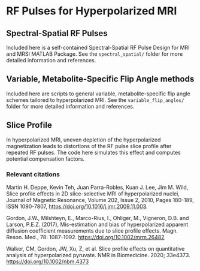 # RF Pulses for Hyperpolarized MRI

## Spectral-Spatial RF Pulses

Included here is a self-contained Spectral-Spatial RF Pulse Design for MRI and MRSI MATLAB Package.  See the `spectral_spatial/` folder for more detailed information and references.

## Variable, Metabolite-Specific Flip Angle methods

Included here are scripts to general variable, metabolite-specific flip angle schemes tailored to hyperpolarized MRI.  See the `variable_flip_angles/` folder for more detailed information and references.

## Slice Profile

In hyperpolarized MRI, uneven depletion of the hyperpolarized magnetization leads to distortions of the RF pulse slice profile after repeated RF pulses.
The code here simulates this effect and computes potential compensation factors.

### Relevant citations

Martin H. Deppe, Kevin Teh, Juan Parra-Robles, Kuan J. Lee, Jim M. Wild,
Slice profile effects in 2D slice-selective MRI of hyperpolarized nuclei,
Journal of Magnetic Resonance,
Volume 202, Issue 2,
2010,
Pages 180-189,
ISSN 1090-7807,
https://doi.org/10.1016/j.jmr.2009.11.003.

Gordon, J.W., Milshteyn, E., Marco-Rius, I., Ohliger, M., Vigneron, D.B. and Larson, P.E.Z. (2017), Mis-estimation and bias of hyperpolarized apparent diffusion coefficient measurements due to slice profile effects. Magn. Reson. Med., 78: 1087-1092. https://doi.org/10.1002/mrm.26482

Walker, CM, Gordon, JW, Xu, Z, et al. Slice profile effects on quantitative analysis of hyperpolarized pyruvate. NMR in Biomedicine. 2020; 33e4373. https://doi.org/10.1002/nbm.4373
